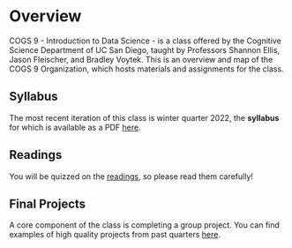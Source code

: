 # Overview

COGS 9 - Introduction to Data Science - is a class offered by the Cognitive Science Department of UC San Diego, taught by Professors Shannon Ellis, Jason Fleischer, and Bradley Voytek. This is an overview and map of the COGS 9 Organization, which hosts materials and assignments for the class.

## Syllabus

The most recent iteration of this class is winter quarter 2022, the **syllabus** for which is available as a PDF [here](COGS9_Wi22.pdf).

## Readings

You will be quizzed on the [readings](https://github.com/IntroDataSci/Readings), so please read them carefully!

## Final Projects

A core component of the class is completing a group project. You can find examples of high quality projects from past quarters [here](https://github.com/IntroDataSci/Overview/tree/main/FinalProjects).
